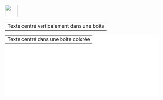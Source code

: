 <img src="https://raw.githubusercontent.com/innng/innng/master/assets/kyubey.gif" height="40" />
<table align="center">
  <tr>
    <td align="center" valign="middle" height="red">
      Texte centré verticalement dans une boîte
    </td>
  </tr>
</table>

<table align="center" width="600" height="200" bgcolor="#FFFFFF">
  <tr>
    <td align="center" valign="middle">
      Texte centré dans une boîte colorée
    </td>
  </tr>
</table>
